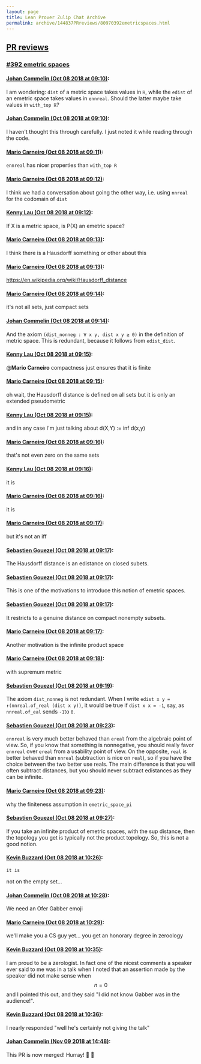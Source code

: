 ```yaml
---
layout: page
title: Lean Prover Zulip Chat Archive 
permalink: archive/144837PRreviews/80970392emetricspaces.html
---
```


## [PR reviews](index.html)
### [#392 emetric spaces](80970392emetricspaces.html)

#### [Johan Commelin (Oct 08 2018 at 09:10)](https://leanprover.zulipchat.com/#narrow/stream/144837-PR%20reviews/topic/%23392%20emetric%20spaces/near/135384309):
I am wondering: `dist` of a metric space takes values in `ℝ`, while the `edist` of an emetric space takes values in `ennreal`. Should the latter maybe take values in `with_top ℝ`?

#### [Johan Commelin (Oct 08 2018 at 09:10)](https://leanprover.zulipchat.com/#narrow/stream/144837-PR%20reviews/topic/%23392%20emetric%20spaces/near/135384322):
I haven't thought this through carefully. I just noted it while reading through the code.

#### [Mario Carneiro (Oct 08 2018 at 09:11)](https://leanprover.zulipchat.com/#narrow/stream/144837-PR%20reviews/topic/%23392%20emetric%20spaces/near/135384347):
`ennreal` has nicer properties than `with_top R`

#### [Mario Carneiro (Oct 08 2018 at 09:12)](https://leanprover.zulipchat.com/#narrow/stream/144837-PR%20reviews/topic/%23392%20emetric%20spaces/near/135384408):
I think we had a conversation about going the other way, i.e. using `nnreal` for the codomain of `dist`

#### [Kenny Lau (Oct 08 2018 at 09:12)](https://leanprover.zulipchat.com/#narrow/stream/144837-PR%20reviews/topic/%23392%20emetric%20spaces/near/135384413):
If X is a metric space, is P(X) an emetric space?

#### [Mario Carneiro (Oct 08 2018 at 09:13)](https://leanprover.zulipchat.com/#narrow/stream/144837-PR%20reviews/topic/%23392%20emetric%20spaces/near/135384434):
I think there is a Hausdorff something or other about this

#### [Mario Carneiro (Oct 08 2018 at 09:13)](https://leanprover.zulipchat.com/#narrow/stream/144837-PR%20reviews/topic/%23392%20emetric%20spaces/near/135384439):
https://en.wikipedia.org/wiki/Hausdorff_distance

#### [Mario Carneiro (Oct 08 2018 at 09:14)](https://leanprover.zulipchat.com/#narrow/stream/144837-PR%20reviews/topic/%23392%20emetric%20spaces/near/135384480):
it's not all sets, just compact sets

#### [Johan Commelin (Oct 08 2018 at 09:14)](https://leanprover.zulipchat.com/#narrow/stream/144837-PR%20reviews/topic/%23392%20emetric%20spaces/near/135384489):
And the axiom `(dist_nonneg : ∀ x y, dist x y ≥ 0)` in the definition of metric space. This is redundant, because it follows from `edist_dist`.

#### [Kenny Lau (Oct 08 2018 at 09:15)](https://leanprover.zulipchat.com/#narrow/stream/144837-PR%20reviews/topic/%23392%20emetric%20spaces/near/135384518):
@**Mario Carneiro** compactness just ensures that it is finite

#### [Mario Carneiro (Oct 08 2018 at 09:15)](https://leanprover.zulipchat.com/#narrow/stream/144837-PR%20reviews/topic/%23392%20emetric%20spaces/near/135384520):
oh wait, the Hausdorff distance is defined on all sets but it is only an extended pseudometric

#### [Kenny Lau (Oct 08 2018 at 09:15)](https://leanprover.zulipchat.com/#narrow/stream/144837-PR%20reviews/topic/%23392%20emetric%20spaces/near/135384526):
and in any case I'm just talking about d(X,Y) := inf d(x,y)

#### [Mario Carneiro (Oct 08 2018 at 09:16)](https://leanprover.zulipchat.com/#narrow/stream/144837-PR%20reviews/topic/%23392%20emetric%20spaces/near/135384538):
that's not even zero on the same sets

#### [Kenny Lau (Oct 08 2018 at 09:16)](https://leanprover.zulipchat.com/#narrow/stream/144837-PR%20reviews/topic/%23392%20emetric%20spaces/near/135384589):
it is

#### [Mario Carneiro (Oct 08 2018 at 09:16)](https://leanprover.zulipchat.com/#narrow/stream/144837-PR%20reviews/topic/%23392%20emetric%20spaces/near/135384604):
it is

#### [Mario Carneiro (Oct 08 2018 at 09:17)](https://leanprover.zulipchat.com/#narrow/stream/144837-PR%20reviews/topic/%23392%20emetric%20spaces/near/135384611):
but it's not an iff

#### [Sebastien Gouezel (Oct 08 2018 at 09:17)](https://leanprover.zulipchat.com/#narrow/stream/144837-PR%20reviews/topic/%23392%20emetric%20spaces/near/135384619):
The Hausdorff distance is an edistance on closed subets.

#### [Sebastien Gouezel (Oct 08 2018 at 09:17)](https://leanprover.zulipchat.com/#narrow/stream/144837-PR%20reviews/topic/%23392%20emetric%20spaces/near/135384627):
This is one of the motivations to introduce this notion of emetric spaces.

#### [Sebastien Gouezel (Oct 08 2018 at 09:17)](https://leanprover.zulipchat.com/#narrow/stream/144837-PR%20reviews/topic/%23392%20emetric%20spaces/near/135384634):
It restricts to a genuine distance on compact nonempty subsets.

#### [Mario Carneiro (Oct 08 2018 at 09:17)](https://leanprover.zulipchat.com/#narrow/stream/144837-PR%20reviews/topic/%23392%20emetric%20spaces/near/135384641):
Another motivation is the infinite product space

#### [Mario Carneiro (Oct 08 2018 at 09:18)](https://leanprover.zulipchat.com/#narrow/stream/144837-PR%20reviews/topic/%23392%20emetric%20spaces/near/135384692):
with supremum metric

#### [Sebastien Gouezel (Oct 08 2018 at 09:19)](https://leanprover.zulipchat.com/#narrow/stream/144837-PR%20reviews/topic/%23392%20emetric%20spaces/near/135384732):
The axiom `dist_nonneg` is not redundant. When I write `edist x y = ↑(nnreal.of_real (dist x y))`, it would be true if `dist x x = -1`, say, as `nnreal.of_eal` sends `-1`to `0`.

#### [Sebastien Gouezel (Oct 08 2018 at 09:23)](https://leanprover.zulipchat.com/#narrow/stream/144837-PR%20reviews/topic/%23392%20emetric%20spaces/near/135384881):
`ennreal` is very much better behaved than `ereal` from the algebraic point of view. So, if you know that something is nonnegative, you should really favor `ennreal` over `ereal` from a usability point of view. On the opposite, `real` is better behaved than `nnreal` (subtraction is nice on `real`), so if you have the choice between the two better use reals. The main difference is that you will often subtract distances, but you should never subtract edistances as they can be infinite.

#### [Mario Carneiro (Oct 08 2018 at 09:23)](https://leanprover.zulipchat.com/#narrow/stream/144837-PR%20reviews/topic/%23392%20emetric%20spaces/near/135384893):
why the finiteness assumption in `emetric_space_pi`

#### [Sebastien Gouezel (Oct 08 2018 at 09:27)](https://leanprover.zulipchat.com/#narrow/stream/144837-PR%20reviews/topic/%23392%20emetric%20spaces/near/135385019):
If you take an infinite product of emetric spaces, with the sup distance, then the topology you get is typically not the product topology. So, this is not a good notion.

#### [Kevin Buzzard (Oct 08 2018 at 10:26)](https://leanprover.zulipchat.com/#narrow/stream/144837-PR%20reviews/topic/%23392%20emetric%20spaces/near/135387840):
```quote
it is
```
not on the empty set...

#### [Johan Commelin (Oct 08 2018 at 10:28)](https://leanprover.zulipchat.com/#narrow/stream/144837-PR%20reviews/topic/%23392%20emetric%20spaces/near/135387951):
We need an Ofer Gabber emoji

#### [Mario Carneiro (Oct 08 2018 at 10:29)](https://leanprover.zulipchat.com/#narrow/stream/144837-PR%20reviews/topic/%23392%20emetric%20spaces/near/135387962):
we'll make you a CS guy yet... you get an honorary degree in zeroology

#### [Kevin Buzzard (Oct 08 2018 at 10:35)](https://leanprover.zulipchat.com/#narrow/stream/144837-PR%20reviews/topic/%23392%20emetric%20spaces/near/135388367):
I am proud to be a zerologist. In fact one of the nicest comments a speaker ever said to me was in a talk when I noted that an assertion made by the speaker did not make sense when $$n=0$$ and I pointed this out, and they said "I did not know Gabber was in the audience!".

#### [Kevin Buzzard (Oct 08 2018 at 10:36)](https://leanprover.zulipchat.com/#narrow/stream/144837-PR%20reviews/topic/%23392%20emetric%20spaces/near/135388431):
I nearly responded "well he's certainly not giving the talk"

#### [Johan Commelin (Nov 09 2018 at 14:48)](https://leanprover.zulipchat.com/#narrow/stream/144837-PR%20reviews/topic/%23392%20emetric%20spaces/near/147372294):
This PR is now merged! Hurray! :tada: :octopus:

